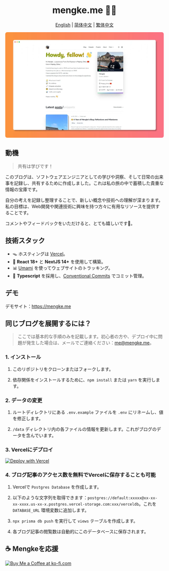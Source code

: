 <h1 align="center">mengke.me 🧑‍💻</h1>

<div align="center">

[English](./README.md) | [简体中文](./README_zh-CN.md) | [繁体中文](./README_zh-TW.md)

</div>

<img style="border-radius: 6px" src="./public/static/images/home_page.webp">

## 動機

> 共有は学びです！

このブログは、ソフトウェアエンジニアとしての学びや洞察、そして日常の出来事を記録し、共有するために作成しました。これは私の旅の中で蓄積した貴重な情報の宝庫です。

自分の考えを記録し整理することで、新しい概念や技術への理解が深まります。私の目標は、Web開発や関連技術に興味を持つ方々に有用なリソースを提供することです。

コメントやフィードバックをいただけると、とても嬉しいです🍻。

## 技術スタック

- 🪤 ホスティングは [Vercel](https://vercel.com/)。
- 🧱 **React 18+** と **NextJS 14+** を使用して構築。
- 📊 [Umami](https://umami.is/) を使ってウェブサイトのトラッキング。
- 🎉 **Typescript** を採用し、[Conventional Commits](https://www.conventionalcommits.org/) でコミット管理。

## デモ

デモサイト：<https://mengke.me>

## 同じブログを展開するには？

> ここでは基本的な手順のみを記載します。初心者の方や、デプロイ中に問題が発生した場合は、メールでご連絡ください：me@mengke.me。

### 1. インストール

1. このリポジトリをクローンまたはフォークします。

2. 依存関係をインストールするために、`npm install` または `yarn` を実行します。

### 2. データの変更

1. ルートディレクトリにある `.env.example` ファイルを `.env` にリネームし、値を修正します。

2. `/data` ディレクトリ内の各ファイルの情報を更新します。これがブログのデータを含んでいます。

### 3. Vercelにデプロイ

[![Deploy with Vercel](https://vercel.com/button)](https://vercel.com/new/clone?repository-url=https%3A%2F%2Fgithub.com%2Fmk965%2Fmengke.me&env=NEXT_PUBLIC_GISCUS_REPO,NEXT_PUBLIC_GISCUS_REPOSITORY_ID,NEXT_PUBLIC_GISCUS_CATEGORY,NEXT_PUBLIC_GISCUS_CATEGORY_ID,NEXT_UMAMI_ID,SPOTIFY_CLIENT_ID,SPOTIFY_CLIENT_SECRET,SPOTIFY_REFRESH_TOKEN,DATABASE_URL,GITHUB_API_TOKEN&envDescription=Giscus%5CUmami%5CSpotify%5CData%5CGithub&envLink=https%3A%2F%2Fgithub.com%2Fmk965%2Fmengke.me%2Fblob%2Fmain%2F.env.example&project-name=mengke-me-blog&repository-name=mengke-me-blog&demo-title=mengke.me&demo-description=Mengke's%20blog%20-%20Mengke's%20coding%20journey&demo-url=https%3A%2F%2Fwww.mengke.me%2F&demo-image=https%3A%2F%2Fwww.mengke.me%2Fstatic%2Fimages%2Fhome_page.webp)

### 4. ブログ記事のアクセス数を無料でVercelに保存することも可能

1. Vercelで `Postgres Database` を作成します。

2. 以下のような文字列を取得できます：`postgres://default:xxxxx@xx-xx-xx-xxxx.us-xx-x.postgres.vercel-storage.com:xxx/verceldb`。これを `DATABASE_URL` 環境変数に追加します。

3. `npx prisma db push` を実行して `views` テーブルを作成します。

4. 各ブログ記事の閲覧数は自動的にこのデータベースに保存されます。

## ☕️ Mengkeを応援

<a href='https://ko-fi.com/P5P2ZV7NP' target='_blank'><img height='50' style='border:0px;height:50px;' src='https://storage.ko-fi.com/cdn/kofi2.png?v=3' border='0' alt='Buy Me a Coffee at ko-fi.com' /></a>
